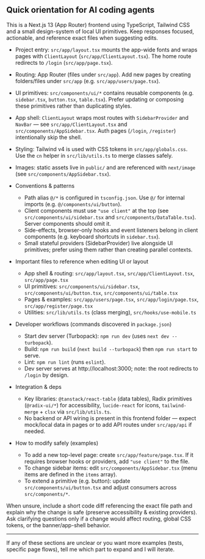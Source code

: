 ## Quick orientation for AI coding agents

This is a Next.js 13 (App Router) frontend using TypeScript, Tailwind CSS and a small design-system of local UI primitives. Keep responses focused, actionable, and reference exact files when suggesting edits.

- Project entry: `src/app/layout.tsx` mounts the app-wide fonts and wraps pages with `ClientLayout` (`src/app/ClientLayout.tsx`). The home route redirects to `/login` (`src/app/page.tsx`).
- Routing: App Router (files under `src/app`). Add new pages by creating folders/files under `src/app` (e.g. `src/app/users/page.tsx`).

- UI primitives: `src/components/ui/*` contains reusable components (e.g. `sidebar.tsx`, `button.tsx`, `table.tsx`). Prefer updating or composing these primitives rather than duplicating styles.
- App shell: `ClientLayout` wraps most routes with `SidebarProvider` and `NavBar` — see `src/app/ClientLayout.tsx` and `src/components/AppSidebar.tsx`. Auth pages (`/login`, `/register`) intentionally skip the shell.

- Styling: Tailwind v4 is used with CSS tokens in `src/app/globals.css`. Use the `cn` helper in `src/lib/utils.ts` to merge classes safely.
- Images: static assets live in `public/` and are referenced with `next/image` (see `src/components/AppSidebar.tsx`).

- Conventions & patterns

  - Path alias `@/*` is configured in `tsconfig.json`. Use `@/` for internal imports (e.g. `@/components/ui/button`).
  - Client components must use `"use client"` at the top (see `src/components/ui/sidebar.tsx` and `src/components/DataTable.tsx`). Server components should omit it.
  - Side-effects, browser-only hooks and event listeners belong in client components (e.g. keyboard shortcuts in `sidebar.tsx`).
  - Small stateful providers (SidebarProvider) live alongside UI primitives; prefer using them rather than creating parallel contexts.

- Important files to reference when editing UI or layout

  - App shell & routing: `src/app/layout.tsx`, `src/app/ClientLayout.tsx`, `src/app/page.tsx`
  - UI primitives: `src/components/ui/sidebar.tsx`, `src/components/ui/button.tsx`, `src/components/ui/table.tsx`
  - Pages & examples: `src/app/users/page.tsx`, `src/app/login/page.tsx`, `src/app/register/page.tsx`
  - Utilities: `src/lib/utils.ts` (class merging), `src/hooks/use-mobile.ts`

- Developer workflows (commands discovered in `package.json`)

  - Start dev server (Turbopack): `npm run dev` (uses `next dev --turbopack`).
  - Build: `npm run build` (`next build --turbopack`) then `npm run start` to serve.
  - Lint: `npm run lint` (runs `eslint`).
  - Dev server serves at http://localhost:3000; note: the root redirects to `/login` by design.

- Integration & deps

  - Key libraries: `@tanstack/react-table` (data tables), Radix primitives (`@radix-ui/*`) for accessibility, `lucide-react` for icons, `tailwind-merge` + `clsx` via `src/lib/utils.ts`.
  - No backend or API wiring is present in this frontend folder — expect mock/local data in pages or to add API routes under `src/app/api` if needed.

- How to modify safely (examples)
  - To add a new top-level page: create `src/app/feature/page.tsx`. If it requires browser hooks or providers, add `"use client"` to the file.
  - To change sidebar items: edit `src/components/AppSidebar.tsx` (menu items are defined in the `items` array).
  - To extend a primitive (e.g. button): update `src/components/ui/button.tsx` and adjust consumers across `src/components/*`.

When unsure, include a short code diff referencing the exact file path and explain why the change is safe (preserve accessibility & existing providers). Ask clarifying questions only if a change would affect routing, global CSS tokens, or the banner/app-shell behavior.

---

If any of these sections are unclear or you want more examples (tests, specific page flows), tell me which part to expand and I will iterate.
